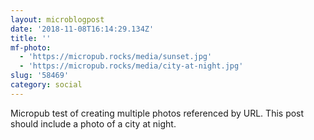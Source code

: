 ```yaml
---
layout: microblogpost
date: '2018-11-08T16:14:29.134Z'
title: ''
mf-photo:
  - 'https://micropub.rocks/media/sunset.jpg'
  - 'https://micropub.rocks/media/city-at-night.jpg'
slug: '58469'
category: social
---
```

Micropub test of creating multiple photos referenced by URL. This post should include a photo of a city at night.
